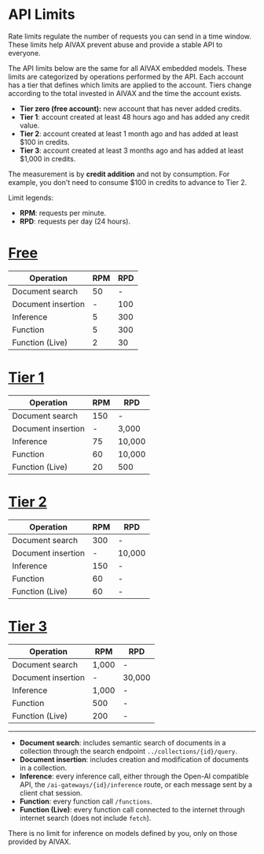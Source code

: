 # API Limits

Rate limits regulate the number of requests you can send in a time window. These limits help AIVAX prevent abuse and provide a stable API to everyone.

The API limits below are the same for all AIVAX embedded models. These limits are categorized by operations performed by the API. Each account has a tier that defines which limits are applied to the account. Tiers change according to the total invested in AIVAX and the time the account exists.

- **Tier zero (free account):** new account that has never added credits.
- **Tier 1**: account created at least 48 hours ago and has added any credit value.
- **Tier 2**: account created at least 1 month ago and has added at least $100 in credits.
- **Tier 3**: account created at least 3 months ago and has added at least $1,000 in credits.

The measurement is by **credit addition** and not by consumption. For example, you don't need to consume $100 in credits to advance to Tier 2.

Limit legends:

- **RPM**: requests per minute.
- **RPD**: requests per day (24 hours).

# [Free](#tab/free)

| Operation | RPM | RPD |
| --- | --- | --- |
| Document search | 50 | - |
| Document insertion | - | 100 |
| Inference | 5 | 300 |
| Function | 5 | 300 |
| Function (Live) | 2 | 30 |

# [Tier 1](#tab/tier1)

| Operation | RPM | RPD |
| --- | --- | --- |
| Document search | 150 | - |
| Document insertion | - | 3,000 |
| Inference | 75 | 10,000 |
| Function | 60 | 10,000 |
| Function (Live) | 20 | 500 |

# [Tier 2](#tab/tier2)

| Operation | RPM | RPD |
| --- | --- | --- |
| Document search | 300 | - |
| Document insertion | - | 10,000 |
| Inference | 150 | - |
| Function | 60 | - |
| Function (Live) | 60 | - |

# [Tier 3](#tab/tier3)

| Operation | RPM | RPD |
| --- | --- | --- |
| Document search | 1,000 | - |
| Document insertion | - | 30,000 |
| Inference | 1,000 | - |
| Function | 500 | - |
| Function (Live) | 200 | - |

---

- **Document search**: includes semantic search of documents in a collection through the search endpoint `../collections/{id}/query`.
- **Document insertion**: includes creation and modification of documents in a collection.
- **Inference**: every inference call, either through the Open-AI compatible API, the `/ai-gateways/{id}/inference` route, or each message sent by a client chat session.
- **Function**: every function call `/functions`.
- **Function (Live)**: every function call connected to the internet through internet search (does not include `fetch`).

There is no limit for inference on models defined by you, only on those provided by AIVAX.